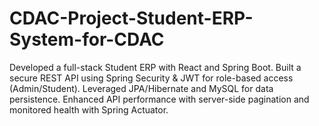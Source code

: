 # CDAC-Project-Student-ERP-System-for-CDAC
Developed a full-stack Student ERP with React and Spring Boot. Built a secure REST API using Spring Security &amp; JWT for role-based access (Admin/Student). Leveraged JPA/Hibernate and MySQL for data persistence. Enhanced API performance with server-side pagination and monitored health with Spring Actuator.
